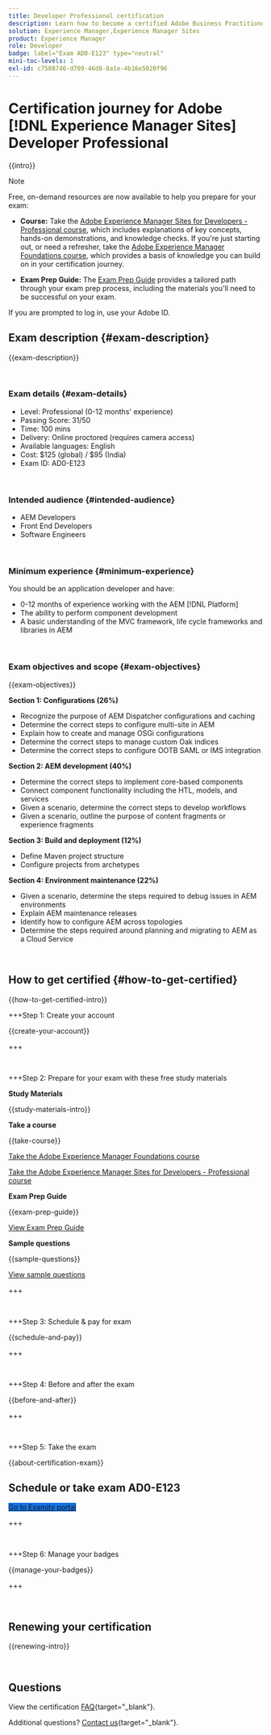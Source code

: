 ```yaml
---
title: Developer Professional certification
description: Learn how to become a certified Adobe Business Practitioner Expert in [!DNL Experience Manager Sites].
solution: Experience Manager,Experience Manager Sites
product: Experience Manager
role: Developer
badge: label="Exam AD0-E123" type="neutral"
mini-toc-levels: 1
exl-id: c7508746-d709-46d8-8a1e-4b16e5020f96
---
```

# Certification journey for Adobe [!DNL Experience Manager Sites] Developer Professional

{{intro}}

>[!NOTE]
>
>Free, on-demand resources are now available to help you prepare for your exam:
>
>* **Course:** Take the [Adobe Experience Manager Sites for Developers - Professional course](https://app.rockinfo.com/courses/105), which includes explanations of key concepts, hands-on demonstrations, and knowledge checks. If you're just starting out, or need a refresher, take the [Adobe Experience Manager Foundations course](https://app.rockinfo.com/courses/240), which provides a basis of knowledge you can build on in your certification journey.
>
>* **Exam Prep Guide:** The [Exam Prep Guide](https://app.rockinfo.com/courses/121) provides a tailored path through your exam prep process, including the materials you'll need to be successful on your exam.
>
>If you are prompted to log in, use your Adobe ID.

## Exam description {#exam-description}

{{exam-description}}

<br>

### Exam details {#exam-details}

* Level: Professional (0-12 months' experience)
* Passing Score: 31/50
* Time: 100 mins
* Delivery: Online proctored (requires camera access)
* Available languages: English
* Cost: $125 (global) / $95 (India)
* Exam ID: AD0-E123

<br>

### Intended audience {#intended-audience}

* AEM Developers
* Front End Developers
* Software Engineers

<br>

### Minimum experience {#minimum-experience}

You should be an application developer and have:

* 0-12 months of experience working with the AEM [!DNL Platform]
* The ability to perform component development
* A basic understanding of the MVC framework, life cycle frameworks and libraries in AEM

<br>

### Exam objectives and scope {#exam-objectives}

{{exam-objectives}}

**Section 1: Configurations (26%)**

* Recognize the purpose of AEM Dispatcher configurations and caching
* Determine the correct steps to configure multi-site in AEM
* Explain how to create and manage OSGi configurations
* Determine the correct steps to manage custom Oak indices
* Determine the correct steps to configure OOTB SAML or IMS integration

**Section 2: AEM development (40%)**

* Determine the correct steps to implement core-based components
* Connect component functionality including the HTL, models, and services
* Given a scenario, determine the correct steps to develop workflows
* Given a scenario, outline the purpose of content fragments or experience fragments

**Section 3: Build and deployment (12%)**

* Define Maven project structure
* Configure projects from archetypes

**Section 4: Environment maintenance (22%)**

* Given a scenario, determine the steps required to debug issues in AEM environments
* Explain AEM maintenance releases
* Identify how to configure AEM across topologies
* Determine the steps required around planning and migrating to AEM as a Cloud Service

<br>

## How to get certified {#how-to-get-certified}

{{how-to-get-certified-intro}}

+++Step 1: Create your account

{{create-your-account}}

+++

<br>

+++Step 2: Prepare for your exam with these free study materials

**Study Materials**

{{study-materials-intro}}

**Take a course**

{{take-course}}

[Take the Adobe Experience Manager Foundations course](https://app.rockinfo.com/courses/240)

[Take the Adobe Experience Manager Sites for Developers - Professional course](https://app.rockinfo.com/courses/105)

**Exam Prep Guide**

{{exam-prep-guide}}

[View Exam Prep Guide](https://app.rockinfo.com/courses/121)

**Sample questions**

{{sample-questions}}

[View sample questions](https://scorpion.caveon.com/launchpad/ad3-e123-adobe-experience-manager-sites-developer-professional-sample-questions)

+++ 

<br>

+++Step 3: Schedule & pay for exam

{{schedule-and-pay}}

+++

<br>

+++Step 4: Before and after the exam

{{before-and-after}}

+++

<br>

+++Step 5: Take the exam

{{about-certification-exam}}

## Schedule or take exam AD0-E123

<a href="https://www.certmetrics.com/adobe/candidate/examity_sso.aspx?eid=AD0-E123" target="_blank" class="spectrum-Button spectrum-Button--fill spectrum-Button--accent spectrum-Button--sizeM is-margin-bottom-big-big at-element-click-tracking" style="background-color:#1473E6">
                    
 <span class="spectrum-Button-label has-no-wrap">
   Go to Examity portal
</span>
</a>

+++

<br>

+++Step 6: Manage your badges

{{manage-your-badges}}

+++

<br>

## Renewing your certification

{{renewing-intro}}

<br>

## Questions

View the certification [FAQ](https://experienceleague.adobe.com/docs/certification/certification/faq.html){target="_blank"}.

Additional questions? [Contact us](mailto:certif@adobe.com){target="_blank"}.

